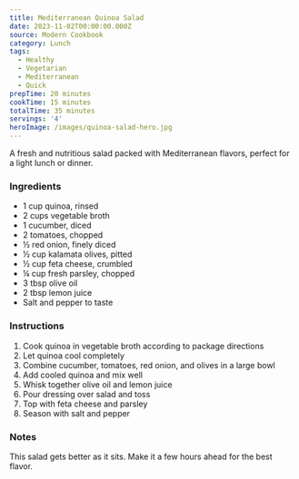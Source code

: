 ```yaml
---
title: Mediterranean Quinoa Salad
date: 2023-11-02T00:00:00.000Z
source: Modern Cookbook
category: Lunch
tags:
  - Healthy
  - Vegetarian
  - Mediterranean
  - Quick
prepTime: 20 minutes
cookTime: 15 minutes
totalTime: 35 minutes
servings: '4'
heroImage: /images/quinoa-salad-hero.jpg
---
```


A fresh and nutritious salad packed with Mediterranean flavors, perfect for a light lunch or dinner.

### Ingredients

* 1 cup quinoa, rinsed
* 2 cups vegetable broth
* 1 cucumber, diced
* 2 tomatoes, chopped
* ½ red onion, finely diced
* ½ cup kalamata olives, pitted
* ½ cup feta cheese, crumbled
* ¼ cup fresh parsley, chopped
* 3 tbsp olive oil
* 2 tbsp lemon juice
* Salt and pepper to taste

### Instructions

1. Cook quinoa in vegetable broth according to package directions
2. Let quinoa cool completely
3. Combine cucumber, tomatoes, red onion, and olives in a large bowl
4. Add cooled quinoa and mix well
5. Whisk together olive oil and lemon juice
6. Pour dressing over salad and toss
7. Top with feta cheese and parsley
8. Season with salt and pepper

### Notes

This salad gets better as it sits. Make it a few hours ahead for the best flavor.
